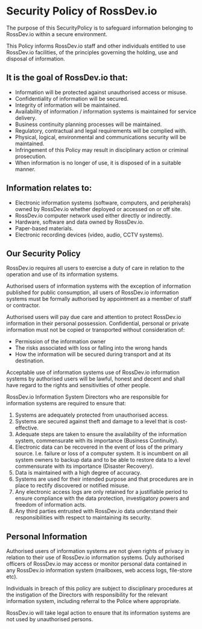 # Security Policy of RossDev.io

The purpose of this SecurityPolicy is to safeguard information belonging to RossDev.io within a secure environment.

This Policy informs RossDev.io staff and other individuals entitled to use RossDev.io facilities, of the principles governing the holding, use and disposal of information.

## It is the goal of RossDev.io that:

- Information will be protected against unauthorised access or misuse.
- Confidentiality of information will be secured.
- Integrity of information will be maintained.
- Availability of information / information systems is maintained for service delivery.
- Business continuity planning processes will be maintained.
- Regulatory, contractual and legal requirements will be complied with.
- Physical, logical, environmental and communications security will be maintained.
- Infringement of this Policy may result in disciplinary action or criminal prosecution.
- When information is no longer of use, it is disposed of in a suitable manner.

## Information relates to:

- Electronic information systems (software, computers, and peripherals) owned by RossDev.io whether deployed or accessed on or off site.
- RossDev.io computer network used either directly or indirectly.
- Hardware, software and data owned by RossDev.io.
- Paper-based materials.
- Electronic recording devices (video, audio, CCTV systems).

## Our Security Policy

RossDev.io requires all users to exercise a duty of care in relation to the operation and use of its information systems.

Authorised users of information systems with the exception of information published for public consumption, all users of RossDev.io information systems must be formally authorised by appointment as a member of staff or contractor.

Authorised users will pay due care and attention to protect RossDev.io information in their personal possession. Confidential, personal or private information must not be copied or transported without consideration of:

- Permission of the information owner
- The risks associated with loss or falling into the wrong hands
- How the information will be secured during transport and at its destination.

Acceptable use of information systems use of RossDev.io information systems by authorised users will be lawful, honest and decent and shall have regard to the rights and sensitivities of other people.

RossDev.io Information System Directors who are responsible for information systems are required to ensure that:

1. Systems are adequately protected from unauthorised access.
2. Systems are secured against theft and damage to a level that is cost-effective.
3. Adequate steps are taken to ensure the availability of the information system, commensurate with its importance (Business Continuity).
4. Electronic data can be recovered in the event of loss of the primary source. I.e. failure or loss of a computer system. It is incumbent on all system owners to backup data and to be able to restore data to a level commensurate with its importance (Disaster Recovery).
5. Data is maintained with a high degree of accuracy.
6. Systems are used for their intended purpose and that procedures are in place to rectify discovered or notified misuse.
7. Any electronic access logs are only retained for a justifiable period to ensure compliance with the data protection, investigatory powers and freedom of information acts.
8. Any third parties entrusted with RossDev.io data understand their responsibilities with respect to maintaining its security.

## Personal Information

Authorised users of information systems are not given rights of privacy in relation to their use of RossDev.io information systems. Duly authorised officers of RossDev.io may access or monitor personal data contained in any RossDev.io information system (mailboxes, web access logs, file-store etc).

Individuals in breach of this policy are subject to disciplinary procedures at the instigation of the Directors with responsibility for the relevant information system, including referral to the Police where appropriate.

RossDev.io will take legal action to ensure that its information systems are not used by unauthorised persons.

